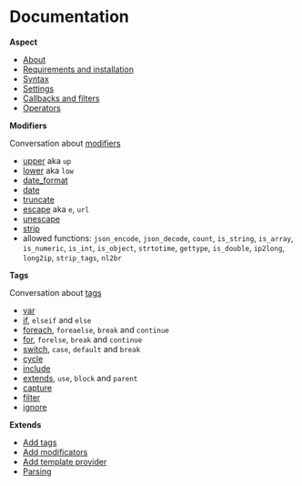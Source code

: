 Documentation
=============

**Aspect**

* [About](./about.md)
* [Requirements and installation](./install.md)
* [Syntax](./syntax.md)
* [Settings](./settings.md)
* [Callbacks and filters](./callbacks.md)
* [Operators](./operators.md)

**Modifiers**

Conversation about [modifiers](./syntax.md#modifiers)

* [upper](./mods/upper.md) aka `up`
* [lower](./mods/lower.md) aka `low`
* [date_format](./mods/date_format.md)
* [date](./mods/date.md)
* [truncate](./mods/truncate.md)
* [escape](./mods/escape.md) aka `e`, `url`
* [unescape](./mods/unescape.md)
* [strip](./mods/strip.md)
* allowed functions: `json_encode`, `json_decode`, `count`, `is_string`, `is_array`, `is_numeric`, `is_int`, `is_object`,
`strtotime`, `gettype`, `is_double`, `ip2long`, `long2ip`, `strip_tags`, `nl2br`

**Tags**

Conversation about [tags](./syntax.md#tags)

* [var](./tags/var.md)
* [if](./tags/if.md), `elseif` and `else`
* [foreach](./tags/foreach.md), `foreaelse`, `break` and `continue`
* [for](./tags/for.md), `forelse`, `break` and `continue`
* [switch](./tags/switch.md), `case`, `default` and `break`
* [cycle](./tags/cycle.md)
* [include](./tags/include.md)
* [extends](./tags/extends.md), `use`, `block` and `parent`
* [capture](./tags/capture.md)
* [filter](./tags/filter.md)
* [ignore](./tags/ignore.md)

**Extends**

* [Add tags](./ext/tags.md)
* [Add modificators](./ext/mods.md)
* [Add template provider](./ext/provider.md)
* [Parsing](./ext/parsing.md)
